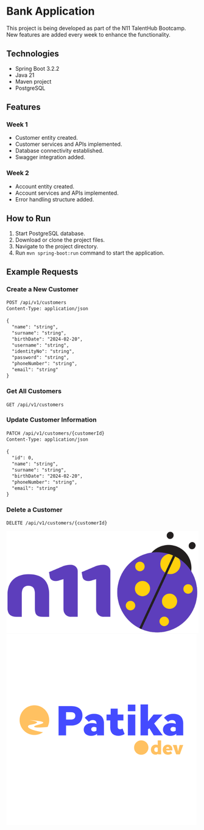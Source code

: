 
# Bank Application

This project is being developed as part of the N11 TalentHub Bootcamp. New features are added every week to enhance the functionality.

## Technologies

- Spring Boot 3.2.2
- Java 21
- Maven project
- PostgreSQL

## Features

### Week 1

- Customer entity created.
- Customer services and APIs implemented.
- Database connectivity established.
- Swagger integration added.

### Week 2

- Account entity created.
- Account services and APIs implemented.
- Error handling structure added.

## How to Run

1. Start PostgreSQL database.
2. Download or clone the project files.
3. Navigate to the project directory.
4. Run `mvn spring-boot:run` command to start the application.

## Example Requests

### Create a New Customer
```http
POST /api/v1/customers
Content-Type: application/json

{
  "name": "string",
  "surname": "string",
  "birthDate": "2024-02-20",
  "username": "string",
  "identityNo": "string",
  "password": "string",
  "phoneNumber": "string",
  "email": "string"
}
```

### Get All Customers
```http
GET /api/v1/customers
```

### Update Customer Information
```http
PATCH /api/v1/customers/{customerId}
Content-Type: application/json

{
  "id": 0,
  "name": "string",
  "surname": "string",
  "birthDate": "2024-02-20",
  "phoneNumber": "string",
  "email": "string"
}
```

### Delete a Customer
```http
DELETE /api/v1/customers/{customerId}
```

<a href="https://www.n11.com/">
  <img src="public/images/n11_logo.png" alt="N11 Logo">
</a>

<a href="https://www.patika.dev/">
  <img src="public/images/patika_logo.png" alt="Patika Logo">
</a>